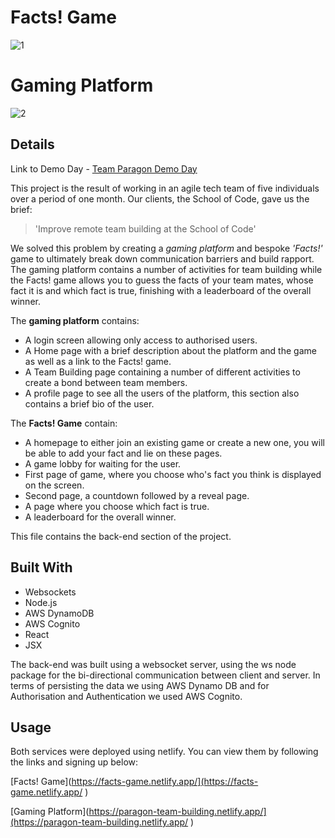 # Facts! Game

![1](https://user-images.githubusercontent.com/70659641/105608107-e3504480-5d99-11eb-93e9-df4292ccdf81.png)

# Gaming Platform

![2](https://user-images.githubusercontent.com/70659641/105608189-65406d80-5d9a-11eb-8499-47169b53acf8.png)

## Details

Link to Demo Day - [Team Paragon Demo Day](https://www.youtube.com/watch?v=JrKkZhfethw&t=623s&ab_channel=SchoolofCode)

This project is the result of working in an agile tech team of five individuals over a period of one month. Our clients, the School of Code, gave us the brief:

>'Improve remote team building at the School of Code'

We solved this problem by creating a *gaming platform* and bespoke *'Facts!'* game to ultimately break down communication barriers and build rapport. The gaming platform contains a number of activities for team building while the Facts! game allows you to guess the facts of your team mates, whose fact it is and which fact is true, finishing with a leaderboard of the overall winner.

The **gaming platform** contains:
- A login screen allowing only access to authorised users.
- A Home page with a brief description about the platform and the game as well as a link to the Facts! game.
- A Team Building page containing a number of different activities to create a bond between team members.
- A profile page to see all the users of the platform, this section also contains a brief bio of the user.

The **Facts! Game** contain:
- A homepage to either join an existing game or create a new one, you will be able to add your fact and lie on these pages.
- A game lobby for waiting for the user.
- First page of game, where you choose who's fact you think is displayed on the screen.
- Second page, a countdown followed by a reveal page.
- A page where you choose which fact is true.
- A leaderboard for the overall winner.

This file contains the back-end section of the project.

## Built With

- Websockets
- Node.js
- AWS DynamoDB
- AWS Cognito
- React
- JSX

The back-end was built using a websocket server, using the ws node package for the bi-directional communication between client and server. In terms of persisting the data we using AWS Dynamo DB and for Authorisation and Authentication we used AWS Cognito.

## Usage

Both services were deployed using netlify. You can view them by following the links and signing up below:

[Facts! Game](https://facts-game.netlify.app/](https://facts-game.netlify.app/ )

[Gaming Platform](https://paragon-team-building.netlify.app/](https://paragon-team-building.netlify.app/ )

